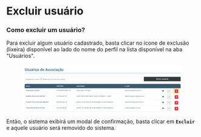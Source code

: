# Excluir usuário

### Como excluir um usuário?

Para excluir algum usuário cadastrado, basta clicar no ícone de exclusão (lixeira) disponível ao lado do nome do perfil na lista disponível na aba "Usuários".

<figure><img src="../../../../.gitbook/assets/image (24).png" alt=""><figcaption></figcaption></figure>

Então, o sistema exibirá um modal de confirmação, basta clicar em **`Excluir`** e aquele usuário será removido do sistema.

<figure><img src="../../../../.gitbook/assets/Excluir usuário.png" alt=""><figcaption></figcaption></figure>
